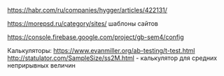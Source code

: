 https://habr.com/ru/companies/hygger/articles/422131/

https://morepsd.ru/category/sites/ шаблоны сайтов

https://console.firebase.google.com/project/gb-sem4/config

Калькуляторы:
https://www.evanmiller.org/ab-testing/t-test.html 
http://statulator.com/SampleSize/ss2M.html - калькулятор для средних неприрывных величин